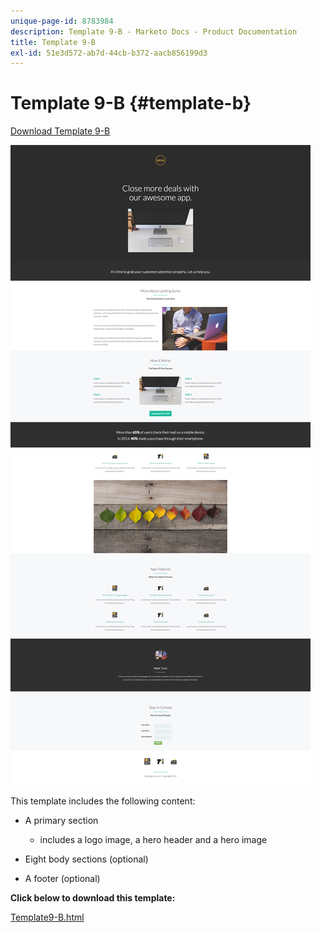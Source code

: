 ```yaml
---
unique-page-id: 8783984
description: Template 9-B - Marketo Docs - Product Documentation
title: Template 9-B
exl-id: 51e3d572-ab7d-44cb-b372-aacb856199d3
---
```

# Template 9-B {#template-b}

[Download Template 9-B](https://docs.marketo.com/download/attachments/8783984/template-9b.html?version=2&modificationdate=1438210694000&api=v2)

![](assets/image2015-7-28-15-3a21-3a14.png)

This template includes the following content:

* A primary section

    * includes a logo image, a hero header and a hero image

* Eight body sections (optional)
* A footer (optional)

**Click below to download this template:**

[Template9-B.html](https://docs.marketo.com/download/attachments/8783984/template-9b.html?version=2&modificationdate=1438210694000&api=v2)
